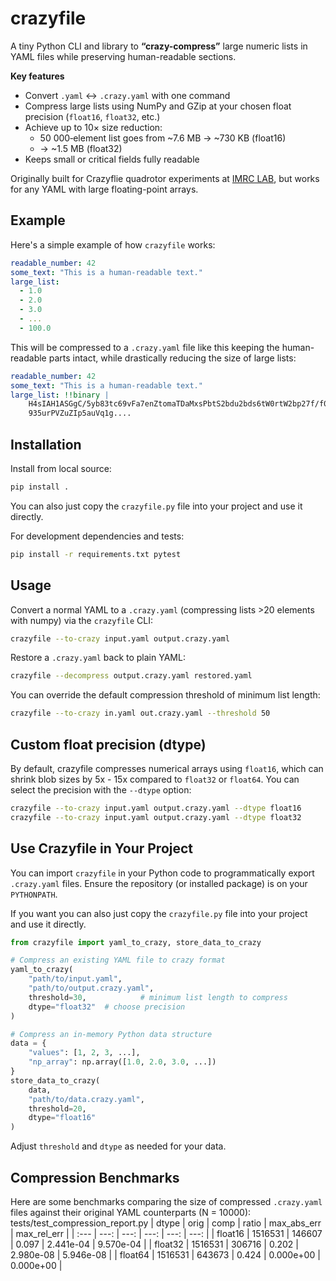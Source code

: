 # crazyfile
A tiny Python CLI and library to **“crazy-compress”** large numeric lists in YAML files while preserving human-readable sections.

**Key features**  
- Convert `.yaml` ↔ `.crazy.yaml` with one command  
- Compress large lists using NumPy and GZip at your chosen float precision (`float16`, `float32`, etc.)  
- Achieve up to 10× size reduction:  
    - 50 000‐element list goes from ~7.6 MB → ~730 KB (float16)  
    - → ~1.5 MB (float32)  
- Keeps small or critical fields fully readable

Originally built for Crazyflie quadrotor experiments at [IMRC LAB](https://imrclab.github.io), but works for any YAML with large floating-point arrays.

## Example
Here's a simple example of how `crazyfile` works:
```yaml
readable_number: 42
some_text: "This is a human-readable text."
large_list:
  - 1.0
  - 2.0
  - 3.0
  - ...
  - 100.0
```
This will be compressed to a `.crazy.yaml` file like this keeping the human-readable parts intact, while drastically reducing the size of large lists:

```yaml
readable_number: 42
some_text: "This is a human-readable text."
large_list: !!binary |
    H4sIAH1ASGgC/5yb83tc69vFa7enZtomaTDaMxsPbtS2bdu2bds6tW0rtW2bp27f/f0X3vyUmcy1
    935urPVZuZIp5auVq1g....
```

## Installation
Install from local source:
```bash
pip install .
```
You can also just copy the `crazyfile.py` file into your project and use it directly.

For development dependencies and tests:
```bash
pip install -r requirements.txt pytest
```

## Usage

Convert a normal YAML to a `.crazy.yaml` (compressing lists >20 elements with numpy) via the `crazyfile` CLI:

```bash
crazyfile --to-crazy input.yaml output.crazy.yaml
```

Restore a `.crazy.yaml` back to plain YAML:

```bash
crazyfile --decompress output.crazy.yaml restored.yaml
```

You can override the default compression threshold of minimum list length:

```bash
crazyfile --to-crazy in.yaml out.crazy.yaml --threshold 50
```

## Custom float precision (dtype)

By default, crazyfile compresses numerical arrays using `float16`, which can shrink blob sizes by 5x - 15x compared to `float32` or `float64`. You can select the precision with the `--dtype` option:

```bash
crazyfile --to-crazy input.yaml output.crazy.yaml --dtype float16
crazyfile --to-crazy input.yaml output.crazy.yaml --dtype float32
```

## Use Crazyfile in Your Project

You can import `crazyfile` in your Python code to programmatically export `.crazy.yaml` files. Ensure the repository (or installed package) is on your `PYTHONPATH`. 

If you want you can also just copy the `crazyfile.py` file into your project and use it directly.

```python
from crazyfile import yaml_to_crazy, store_data_to_crazy

# Compress an existing YAML file to crazy format
yaml_to_crazy(
    "path/to/input.yaml",
    "path/to/output.crazy.yaml",
    threshold=30,            # minimum list length to compress
    dtype="float32"  # choose precision
)

# Compress an in-memory Python data structure
data = {
    "values": [1, 2, 3, ...],
    "np_array": np.array([1.0, 2.0, 3.0, ...])
}
store_data_to_crazy(
    data,
    "path/to/data.crazy.yaml",
    threshold=20,
    dtype="float16"
)
```

Adjust `threshold` and `dtype` as needed for your data.

## Compression Benchmarks
Here are some benchmarks comparing the size of compressed `.crazy.yaml` files against their original YAML counterparts (N = 10000):
tests/test_compression_report.py 
| dtype | orig | comp | ratio | max_abs_err | max_rel_err |
| :--- | ---: | ---: | ---: | ---: | ---: |
| float16 | 1516531 | 146607 | 0.097 | 2.441e-04 | 9.570e-04 |
| float32 | 1516531 | 306716 | 0.202 | 2.980e-08 | 5.946e-08 |
| float64 | 1516531 | 643673 | 0.424 | 0.000e+00 | 0.000e+00 |
